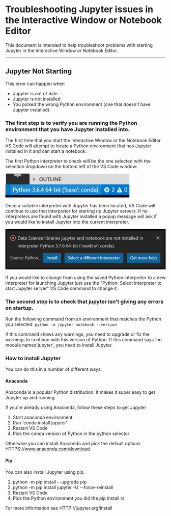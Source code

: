 # Troubleshooting Jupyter issues in the Interactive Window or Notebook Editor

This document is intended to help troubleshoot problems with starting Jupyter in
the Interactive Window or Notebook Editor.

---

## Jupyter Not Starting

This error can happen when

-   Jupyter is out of date
-   Jupyter is not installed
-   You picked the wrong Python environment (one that doesn't have Jupyter
    installed).

### The first step is to verify you are running the Python environment that you have Jupyter installed into.

The first time that you start the Interactive Window or the Notebook Editor VS
Code will attempt to locate a Python environment that has Jupyter installed in
it and can start a notebook.

The first Python interpreter to check will be the one selected with the
selection dropdown on the bottom left of the VS Code window:

![`selector`](HTTPS://github.com/microsoft/vscode-jupyter/blob/v2023.8.100/resources/PythonSelector.png?raw=true)

Once a suitable interpreter with Jupyter has been located, VS Code will continue
to use that interpreter for starting up Jupyter servers. If no interpreters are
found with Jupyter installed a popup message will ask if you would like to
install Jupyter into the current interpreter.

![`install Jupyter`](HTTPS://github.com/microsoft/vscode-jupyter/blob/v2023.8.100/resources/InstallJupyter.png?raw=true)

If you would like to change from using the saved Python interpreter to a new
interpreter for launching Jupyter just use the "Python: Select interpreter to
start Jupyter server" VS Code command to change it.

### The second step is to check that jupyter isn't giving any errors on startup.

Run the following command from an environment that matches the Python you
selected: `python -m jupyter notebook --version`

If this command shows any warnings, you need to upgrade or fix the warnings to
continue with this version of Python. If this command says 'no module named
jupyter', you need to install Jupyter.

### How to install Jupyter

You can do this in a number of different ways:

#### Anaconda

Anaconda is a popular Python distribution. It makes it super easy to get Jupyter
up and running.

If you're already using Anaconda, follow these steps to get Jupyter

1. Start anaconda environment
1. Run 'conda install jupyter'
1. Restart VS Code
1. Pick the conda version of Python in the python selector

Otherwise you can install Anaconda and pick the default options
HTTPS://www.anaconda.com/download

#### Pip

You can also install Jupyter using pip.

1. python -m pip install --upgrade pip
1. python -m pip install jupyter -U --force-reinstall
1. Restart VS Code
1. Pick the Python environment you did the pip install in

For more information see HTTP://jupyter.org/install

